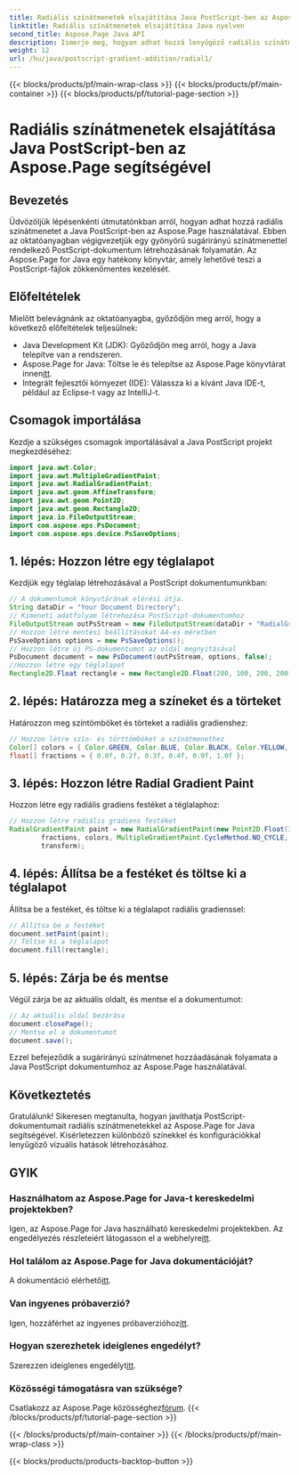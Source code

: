 ```yaml
---
title: Radiális színátmenetek elsajátítása Java PostScript-ben az Aspose.Page segítségével
linktitle: Radiális színátmenetek elsajátítása Java nyelven
second_title: Aspose.Page Java API
description: Ismerje meg, hogyan adhat hozzá lenyűgöző radiális színátmeneteket a Java PostScript-hez az Aspose.Page for Java használatával. Emelje fel PostScript-dokumentumait ezzel a lépésenkénti útmutatóval.
weight: 12
url: /hu/java/postscript-gradient-addition/radial1/
---
```


{{< blocks/products/pf/main-wrap-class >}}
{{< blocks/products/pf/main-container >}}
{{< blocks/products/pf/tutorial-page-section >}}

# Radiális színátmenetek elsajátítása Java PostScript-ben az Aspose.Page segítségével

## Bevezetés
Üdvözöljük lépésenkénti útmutatónkban arról, hogyan adhat hozzá radiális színátmenetet a Java PostScript-ben az Aspose.Page használatával. Ebben az oktatóanyagban végigvezetjük egy gyönyörű sugárirányú színátmenettel rendelkező PostScript-dokumentum létrehozásának folyamatán. Az Aspose.Page for Java egy hatékony könyvtár, amely lehetővé teszi a PostScript-fájlok zökkenőmentes kezelését.
## Előfeltételek
Mielőtt belevágnánk az oktatóanyagba, győződjön meg arról, hogy a következő előfeltételek teljesülnek:
- Java Development Kit (JDK): Győződjön meg arról, hogy a Java telepítve van a rendszeren.
-  Aspose.Page for Java: Töltse le és telepítse az Aspose.Page könyvtárat innen[itt](https://releases.aspose.com/page/java/).
- Integrált fejlesztői környezet (IDE): Válassza ki a kívánt Java IDE-t, például az Eclipse-t vagy az IntelliJ-t.
## Csomagok importálása
Kezdje a szükséges csomagok importálásával a Java PostScript projekt megkezdéséhez:
```java
import java.awt.Color;
import java.awt.MultipleGradientPaint;
import java.awt.RadialGradientPaint;
import java.awt.geom.AffineTransform;
import java.awt.geom.Point2D;
import java.awt.geom.Rectangle2D;
import java.io.FileOutputStream;
import com.aspose.eps.PsDocument;
import com.aspose.eps.device.PsSaveOptions;
```
## 1. lépés: Hozzon létre egy téglalapot
Kezdjük egy téglalap létrehozásával a PostScript dokumentumunkban:
```java
// A dokumentumok könyvtárának elérési útja.
String dataDir = "Your Document Directory";
// Kimeneti adatfolyam létrehozása PostScript-dokumentumhoz
FileOutputStream outPsStream = new FileOutputStream(dataDir + "RadialGradient1_outPS.ps");
// Hozzon létre mentési beállításokat A4-es méretben
PsSaveOptions options = new PsSaveOptions();
// Hozzon létre új PS-dokumentumot az oldal megnyitásával
PsDocument document = new PsDocument(outPsStream, options, false);
//Hozzon létre egy téglalapot
Rectangle2D.Float rectangle = new Rectangle2D.Float(200, 100, 200, 200);
```
## 2. lépés: Határozza meg a színeket és a törteket
Határozzon meg színtömböket és törteket a radiális gradienshez:
```java
// Hozzon létre szín- és törttömböket a színátmenethez
Color[] colors = { Color.GREEN, Color.BLUE, Color.BLACK, Color.YELLOW, new Color(245, 245, 220), Color.RED };
float[] fractions = { 0.0f, 0.2f, 0.3f, 0.4f, 0.9f, 1.0f };
```
## 3. lépés: Hozzon létre Radial Gradient Paint
Hozzon létre egy radiális gradiens festéket a téglalaphoz:
```java
// Hozzon létre radiális gradiens festéket
RadialGradientPaint paint = new RadialGradientPaint(new Point2D.Float(300, 200), 100, new Point2D.Float(300, 200),
        fractions, colors, MultipleGradientPaint.CycleMethod.NO_CYCLE, MultipleGradientPaint.ColorSpaceType.SRGB,
        transform);
```
## 4. lépés: Állítsa be a festéket és töltse ki a téglalapot
Állítsa be a festéket, és töltse ki a téglalapot radiális gradienssel:
```java
// Állítsa be a festéket
document.setPaint(paint);
// Töltse ki a téglalapot
document.fill(rectangle);
```
## 5. lépés: Zárja be és mentse
Végül zárja be az aktuális oldalt, és mentse el a dokumentumot:
```java
// Az aktuális oldal bezárása
document.closePage();
// Mentse el a dokumentumot
document.save();
```
Ezzel befejeződik a sugárirányú színátmenet hozzáadásának folyamata a Java PostScript dokumentumhoz az Aspose.Page használatával.
## Következtetés
Gratulálunk! Sikeresen megtanulta, hogyan javíthatja PostScript-dokumentumait radiális színátmenetekkel az Aspose.Page for Java segítségével. Kísérletezzen különböző színekkel és konfigurációkkal lenyűgöző vizuális hatások létrehozásához.
## GYIK
### Használhatom az Aspose.Page for Java-t kereskedelmi projektekben?
 Igen, az Aspose.Page for Java használható kereskedelmi projektekben. Az engedélyezés részleteiért látogasson el a webhelyre[itt](https://purchase.aspose.com/buy).
### Hol találom az Aspose.Page for Java dokumentációját?
 A dokumentáció elérhető[itt](https://reference.aspose.com/page/java/).
### Van ingyenes próbaverzió?
 Igen, hozzáférhet az ingyenes próbaverzióhoz[itt](https://releases.aspose.com/).
### Hogyan szerezhetek ideiglenes engedélyt?
 Szerezzen ideiglenes engedélyt[itt](https://purchase.aspose.com/temporary-license/).
### Közösségi támogatásra van szüksége?
 Csatlakozz az Aspose.Page közösséghez[fórum](https://forum.aspose.com/c/page/39).
{{< /blocks/products/pf/tutorial-page-section >}}

{{< /blocks/products/pf/main-container >}}
{{< /blocks/products/pf/main-wrap-class >}}

{{< blocks/products/products-backtop-button >}}

